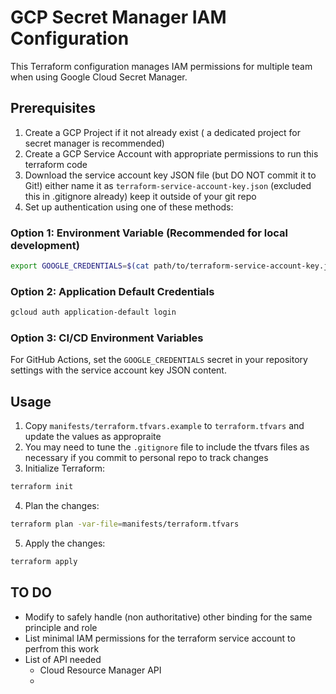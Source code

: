 # GCP Secret Manager IAM Configuration

This Terraform configuration manages IAM permissions for multiple team when using  Google Cloud Secret Manager.

## Prerequisites

1. Create a GCP Project if it not already exist ( a dedicated project for secret manager is recommended)
2. Create a GCP Service Account with appropriate permissions to run this terraform code 
3. Download the service account key JSON file (but DO NOT commit it to Git!) either name it as `terraform-service-account-key.json` (excluded this in .gitignore already) keep it outside of your git repo 
4. Set up authentication using one of these methods:

### Option 1: Environment Variable (Recommended for local development)
```bash
export GOOGLE_CREDENTIALS=$(cat path/to/terraform-service-account-key.json)
```

### Option 2: Application Default Credentials
```bash
gcloud auth application-default login
```

### Option 3: CI/CD Environment Variables
For GitHub Actions, set the `GOOGLE_CREDENTIALS` secret in your repository settings with the service account key JSON content.

## Usage

1. Copy `manifests/terraform.tfvars.example` to `terraform.tfvars` and update the values as appropraite 
2. You may need to tune the `.gitignore` file to include the tfvars files as necessary if you commit to personal repo to track changes
3. Initialize Terraform:
```bash
terraform init
```

4. Plan the changes:
```bash
terraform plan -var-file=manifests/terraform.tfvars
```

5. Apply the changes:
```bash
terraform apply
```

## TO DO 
- Modify to safely handle (non authoritative) other binding for the same principle and role
- List minimal IAM permissions for the terraform service account to perfrom this work
- List of API needed 
    - Cloud Resource Manager API
    - 
